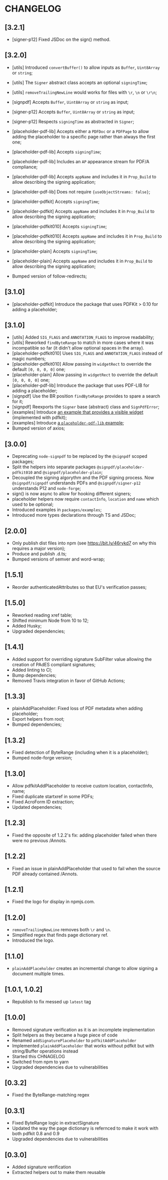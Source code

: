 # CHANGELOG

## [3.2.1]

* [signer-p12] Fixed JSDoc on the sign() method.

## [3.2.0]

* [utils] Introduced `convertBuffer()` to allow inputs as `Buffer`, `Uint8Array` or `string`;
* [utils] The `Signer` abstract class accepts an optional `signingTime`;
* [utils] `removeTrailingNewLine` would works for files with `\r`, `\n` or `\r\n`;

* [signpdf] Accepts `Buffer`, `Uint8Array` or `string` as input;

* [signer-p12] Accepts `Buffer`, `Uint8Array` or `string` as input;
* [signer-p12] Respects `signingTime` as abstracted in `Signer`;

* [placeholder-pdf-lib] Accepts either a `PDFDoc` or a `PDFPage` to allow adding the placeholder to a specific page rather than always the first one;
* [placeholder-pdf-lib] Accepts `signingTime`;
* [placeholder-pdf-lib] Includes an `AP` appearance stream for PDF/A compliance;
* [placeholder-pdf-lib] Accepts `appName` and includes it in `Prop_Build` to allow describing the signing application;
* [placeholder-pdf-lib] Does not require `{useObjectStreams: false}`;

* [placeholder-pdfkit] Accepts `signingTime`;
* [placeholder-pdfkit] Accepts `appName` and includes it in `Prop_Build` to allow describing the signing application;

* [placeholder-pdfkit010] Accepts `signingTime`;
* [placeholder-pdfkit010] Accepts `appName` and includes it in `Prop_Build` to allow describing the signing application;

* [placeholder-plain] Accepts `signingTime`;
* [placeholder-plain] Accepts `appName` and includes it in `Prop_Build` to allow describing the signing application;

* Bumped version of follow-redirects;

## [3.1.0]

* [placeholder-pdfkit] Introduce the package that uses PDFKit > 0.10 for adding a placeholder;

## [3.1.0]

* [utils] Added `SIG_FLAGS` and `ANNOTATION_FLAGS` to improve readability;
* [utils] Reworked `findByteRange` to match in more cases where it was incompatible so far (it didn't allow optional spaces in the array).
* [placeholder-pdfkit010] Uses `SIG_FLAGS` and `ANNOTATION_FLAGS` instead of magic numbers;
* [placeholder-pdfkit010] Allow passing in `widgetRect` to override the default `[0, 0, 0, 0]` one;
* [placeholder-plain] Allow passing in `widgetRect` to override the default `[0, 0, 0, 0]` one;
* [placeholder-pdf-lib] Introduce the package that uses PDF-LIB for adding a placeholder;
* [signpdf] Use the BR position `findByteRange` provides to spare a search for it;
* [signpdf] Reexports the `Signer` base (abstract) class and `SignPdfError`;
* [examples] Introduce [an example that provides a visible widget](packages/examples/src/pdfkit010-with-visual.js) (implemented with pdfkit);
* [examples] Introduce [a `placeholder-pdf-lib` example](packages/examples/src/pdf-lib.js);
* Bumped version of axios;

## [3.0.0]

* Deprecating `node-signpdf` to be replaced by the `@signpdf` scoped packages;
* Split the helpers into separate packages `@signpdf/placeholder-pdfkit010` and `@signpdf/placeholder-plain`;
* Decoupled the signing algorythm and the PDF signing process. Now `@signpdf/signpdf` understands PDFs and `@signpdf/signer-p12` understands P12 and `node-forge`;
* sign() is now async to allow for hooking different signers;
* placeholder helpers now require `contactInfo`, `location` and `name` which used to be optional;
* Introduced examples in `packages/examples`;
* Introduced more types declarations through TS and JSDoc;

## [2.0.0]

* Only publish dist files into npm (see https://bit.ly/46rykd7 on why this requires a major version);
* Produce and publish .d.ts;
* Bumped versions of semver and word-wrap;

## [1.5.1]

* Reorder authenticatedAttributes so that EU's verification passes;

## [1.5.0]

* Reworked reading xref table;
* Shifted minimum Node from 10 to 12;
* Added Husky;
* Upgraded dependencies;

## [1.4.1]

* Added support for overriding signature SubFilter value allowing the creation of PAdES compliant signatures;
* Added linting to CI;
* Bump dependencies;
* Removed Travis integration in favor of GitHub Actions;

## [1.3.3]

* plainAddPlaceholder: Fixed loss of PDF metadata when adding placeholder;
* Export helpers from root;
* Bumped dependencies;

## [1.3.2]

* Fixed detection of ByteRange (including when it is a placeholder);
* Bumped node-forge version;

## [1.3.0]

* Allow pdfkitAddPlaceholder to receive custom location, contactInfo, name;
* Fixed duplicate startxref in some PDFs;
* Fixed AcroForm ID extraction;
* Updated dependencies;

## [1.2.3]

* Fixed the opposite of 1.2.2's fix: adding placeholder failed when there were no previous /Annots.

## [1.2.2]

* Fixed an issue in plainAddPlaceholder that used to fail when the source PDF already contained /Annots.

## [1.2.1]

* Fixed the logo for display in npmjs.com.

## [1.2.0]

* `removeTrailingNewLine` removes both `\r` and `\n`.
* Simplified regex that finds page dictionary ref.
* Introduced the logo.

## [1.1.0]

* `plainAddPlaceholder` creates an incremental change to allow signing a document multiple times.

## [1.0.1, 1.0.2]

* Republish to fix messed up `latest` tag

## [1.0.0]

* Removed signature verification as it is an incomplete implementation
* Split helpers as they became a huge piece of code
* Renamed `addSignaturePlaceholder` to `pdfkitAddPlaceholder`
* Implemented `plainAddPlaceholder` that works without pdfkit but with string/Buffer operations instead
* Started this CHNAGELOG
* Switched from npm to yarn
* Upgraded dependencies due to vulnerabilities

## [0.3.2]

* Fixed the ByteRange-matching regex

## [0.3.1]

* Fixed ByteRange logic in extractSignature
* Updated the way the page dictionary is refernced to make it work with both pdfkit 0.8 and 0.9
* Upgraded dependencies due to vulnerabilities

## [0.3.0]

* Added signature verification
* Extracted helpers out to make them reusable
